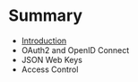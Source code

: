 # Summary

* [Introduction](docs/README.md)
* OAuth2 and OpenID Connect
* JSON Web Keys
* Access Control


